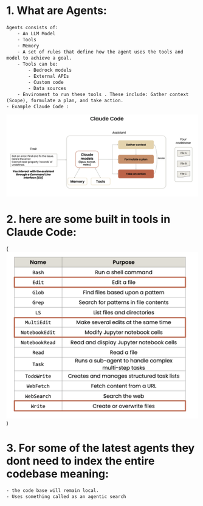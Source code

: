 # 1. What are Agents: 

    Agents consists of: 
        - An LLM Model 
        - Tools 
        - Memory
        - A set of rules that define how the agent uses the tools and model to achieve a goal. 
        - Tools can be: 
            - Bedrock models 
            - External APIs 
            - Custom code 
            - Data sources 
        - Enviroment to run these tools . These include: Gather context (Scope), formulate a plan, and take action.  
    - Example Claude Code : 
  ![alt text](ClaudeCode_Agent.png)

# 2. here are some built in tools in Claude Code: 
   (![alt text](builtin_tools.png))

# 3. For some of the latest agents they dont need to index the entire codebase meaning: 
    - the code base will remain local. 
    - Uses something called as an agentic search



